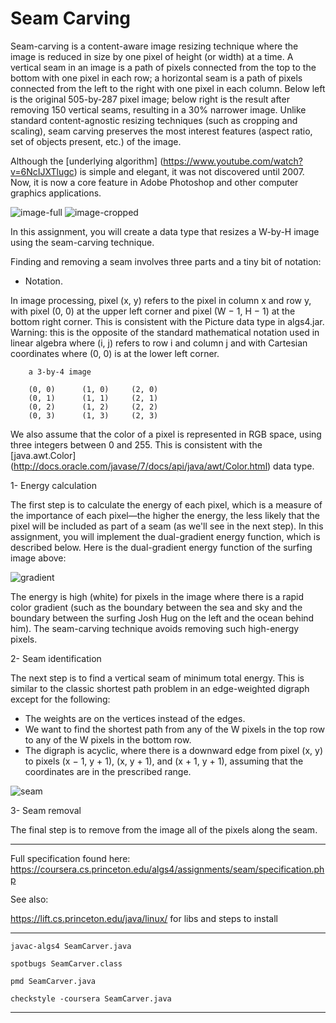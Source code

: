 # Seam Carving
Seam-carving is a content-aware image resizing technique where the image is reduced in size by one pixel of height (or width) at a time. A vertical seam in an image is a path of pixels connected from the top to the bottom with one pixel in each row; a horizontal seam is a path of pixels connected from the left to the right with one pixel in each column. Below left is the original 505-by-287 pixel image; below right is the result after removing 150 vertical seams, resulting in a 30% narrower image. Unlike standard content-agnostic resizing techniques (such as cropping and scaling), seam carving preserves the most interest features (aspect ratio, set of objects present, etc.) of the image.

Although the [underlying algorithm] (https://www.youtube.com/watch?v=6NcIJXTlugc) is simple and elegant, it was not discovered until 2007. Now, it is now a core feature in Adobe Photoshop and other computer graphics applications.

![image-full](https://coursera.cs.princeton.edu/algs4/assignments/seam/HJoceanSmall.png) ![image-cropped](https://coursera.cs.princeton.edu/algs4/assignments/seam/HJoceanSmallShrunk.png)

In this assignment, you will create a data type that resizes a W-by-H image using the seam-carving technique.

Finding and removing a seam involves three parts and a tiny bit of notation:

 - Notation. 
 
 In image processing, pixel (x, y) refers to the pixel in column x and row y, with pixel (0, 0) at the upper left corner and pixel (W − 1, H − 1) at the bottom right corner. This is consistent with the Picture data type in algs4.jar. Warning: this is the opposite of the standard mathematical notation used in linear algebra where (i, j) refers to row i and column j and with Cartesian coordinates where (0, 0) is at the lower left corner.

        a 3-by-4 image

        (0, 0)      (1, 0)     (2, 0) 
        (0, 1)      (1, 1)     (2, 1)  
        (0, 2)      (1, 2)     (2, 2)  
        (0, 3)      (1, 3)     (2, 3)   
  
 
We also assume that the color of a pixel is represented in RGB space, using three integers between 0 and 255. This is consistent with the [java.awt.Color] (http://docs.oracle.com/javase/7/docs/api/java/awt/Color.html) data type.

1- Energy calculation

The first step is to calculate the energy of each pixel, which is a measure of the importance of each pixel—the higher the energy, the less likely that the pixel will be included as part of a seam (as we'll see in the next step). In this assignment, you will implement the dual-gradient energy function, which is described below. Here is the dual-gradient energy function of the surfing image above:

![gradient](https://coursera.cs.princeton.edu/algs4/assignments/seam/HJoceanSmallEnergy.png)


The energy is high (white) for pixels in the image where there is a rapid color gradient (such as the boundary between the sea and sky and the boundary between the surfing Josh Hug on the left and the ocean behind him). The seam-carving technique avoids removing such high-energy pixels.

2- Seam identification

The next step is to find a vertical seam of minimum total energy. This is similar to the classic shortest path problem in an edge-weighted digraph except for the following:

  - The weights are on the vertices instead of the edges.
  - We want to find the shortest path from any of the W pixels in the top row to any of the W pixels in the bottom row.
  - The digraph is acyclic, where there is a downward edge from pixel (x, y) to pixels (x − 1, y + 1), (x, y + 1), and (x + 1, y + 1), assuming that the coordinates are in the prescribed range.
   
![seam](https://coursera.cs.princeton.edu/algs4/assignments/seam/HJoceanSmallVerticalSeam.png)

3- Seam removal

The final step is to remove from the image all of the pixels along the seam.


***

Full specification found here:
https://coursera.cs.princeton.edu/algs4/assignments/seam/specification.php

See also:

https://lift.cs.princeton.edu/java/linux/ for libs and steps to install
***

  `javac-algs4 SeamCarver.java `
  
  `spotbugs SeamCarver.class` 
  
  `pmd SeamCarver.java` 
  
  `checkstyle -coursera SeamCarver.java` 

***
